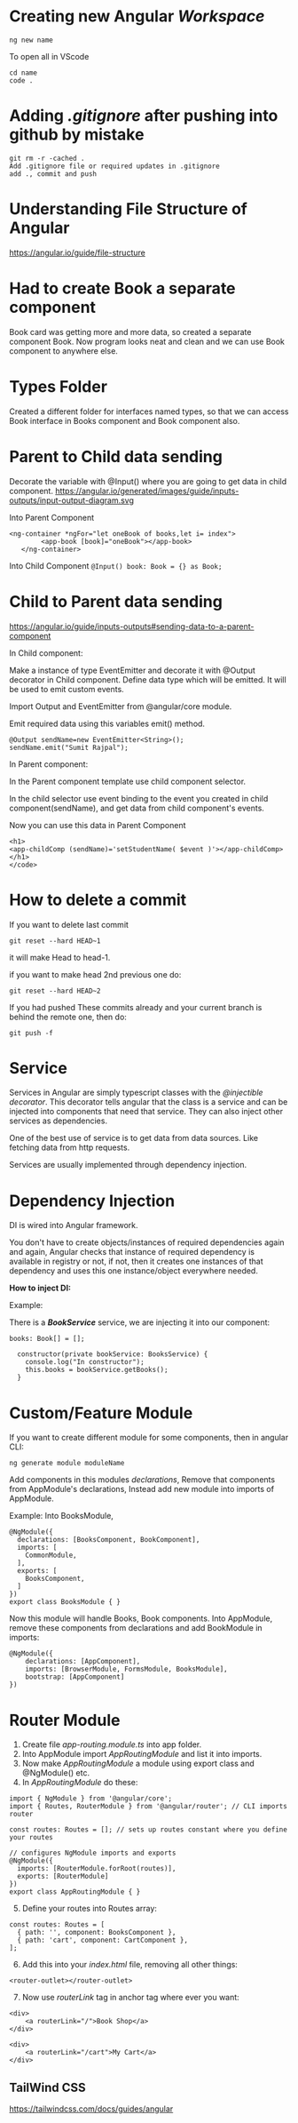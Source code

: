 # Creating new Angular *Workspace*
```
ng new name
```

To open all in VScode 
```
cd name
code .
```

# Adding *.gitignore* after pushing into github by mistake
```
git rm -r -cached .
Add .gitignore file or required updates in .gitignore
add ., commit and push
```

# Understanding File Structure of Angular
https://angular.io/guide/file-structure

# Had to create Book a separate component
Book card was getting more and more data, so created a separate component Book. Now program looks neat and clean and we can use Book component to anywhere else.

# Types Folder
Created a different folder for interfaces named types, so that we can access Book interface in Books component and Book component also.

# Parent to Child data sending
Decorate the variable with @Input() where you are going to get data in child component.
https://angular.io/generated/images/guide/inputs-outputs/input-output-diagram.svg

Into Parent Component
```
<ng-container *ngFor="let oneBook of books,let i= index">
        <app-book [book]="oneBook"></app-book>
   </ng-container>
```

Into Child Component
``` @Input() book: Book = {} as Book; ```


# Child to Parent data sending

https://angular.io/guide/inputs-outputs#sending-data-to-a-parent-component

In Child component:

Make a instance of type EventEmitter and decorate it with @Output decorator in Child component. Define data type which will be emitted.
It will be used to emit custom events.

Import Output and EventEmitter from @angular/core module.

Emit required data using this variables emit() method.

```
@Output sendName=new EventEmitter<String>();
sendName.emit("Sumit Rajpal");
```

In Parent component:

In the Parent component template use child component selector.

In the child selector use event binding to the event you created in child component(sendName), and get data from child component's events.

Now you can use this data in Parent Component

```
<h1>
<app-childComp (sendName)='setStudentName( $event )'></app-childComp>
</h1>
</code>
```

# How to delete a commit

If you want to delete last commit
```
git reset --hard HEAD~1
```
it will make Head to head-1.

if you want to make head 2nd previous one do:
```
git reset --hard HEAD~2
```

If you had pushed These commits already and your current branch is behind the remote one, then do:
```
git push -f
```

# Service 
Services in Angular are simply typescript classes with the *@injectible decorator*. This decorator tells angular that the class is a service and can be injected into components that need that service. They can also inject other services as dependencies.

One of the best use of service is to get data from data sources. Like fetching data from http requests.

Services are usually implemented through dependency injection.

# Dependency Injection
DI is wired into Angular framework.

You don't have to create objects/instances of required dependencies again and again, Angular checks that instance of required dependency is available in registry or not, if not, then it creates one instances of that dependency and uses this one instance/object everywhere needed.

**How to inject DI:**

Example:

There is a ***BookService*** service, we are injecting it into our component:
```
books: Book[] = [];

  constructor(private bookService: BooksService) {
    console.log("In constructor");
    this.books = bookService.getBooks();
  }
  ```

# Custom/Feature Module
If you want to create different module for some components, then in angular CLI:
```
ng generate module moduleName
```

Add components in this modules *declarations*,
Remove that components from AppModule's declarations,
Instead add new module into imports of AppModule.

Example: Into BooksModule,
```
@NgModule({
  declarations: [BooksComponent, BookComponent],
  imports: [
    CommonModule,
  ],
  exports: [
    BooksComponent,
  ]
})
export class BooksModule { }

```
Now this module will handle Books, Book components.
Into AppModule, remove these components from declarations and add BookModule in imports:
```
@NgModule({
    declarations: [AppComponent],
    imports: [BrowserModule, FormsModule, BooksModule],
    bootstrap: [AppComponent]
})
```


# Router Module

1. Create file *app-routing.module.ts* into app folder.
2. Into AppModule import *AppRoutingModule* and list it into imports.
3. Now make *AppRoutingModule* a module using export class and @NgModule() etc.
4. In *AppRoutingModule* do these:
```
import { NgModule } from '@angular/core';
import { Routes, RouterModule } from '@angular/router'; // CLI imports router

const routes: Routes = []; // sets up routes constant where you define your routes

// configures NgModule imports and exports
@NgModule({
  imports: [RouterModule.forRoot(routes)],
  exports: [RouterModule]
})
export class AppRoutingModule { }
```

5. Define your routes into Routes array:
```
const routes: Routes = [
  { path: '', component: BooksComponent },
  { path: 'cart', component: CartComponent },
];
```

6. Add this into your *index.html* file, removing all other things:
```
<router-outlet></router-outlet>
```

7. Now use *routerLink* tag in anchor tag where ever you want:
```
<div>
    <a routerLink="/">Book Shop</a>
</div>
    
<div>
    <a routerLink="/cart">My Cart</a>
</div>
```

## TailWind CSS
https://tailwindcss.com/docs/guides/angular
